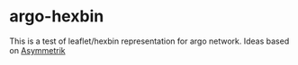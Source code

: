 # argo-hexbin
This is a test of leaflet/hexbin representation for argo network.
Ideas based on [Asymmetrik](https://github.com/Asymmetrik/leaflet-d3/issues)
